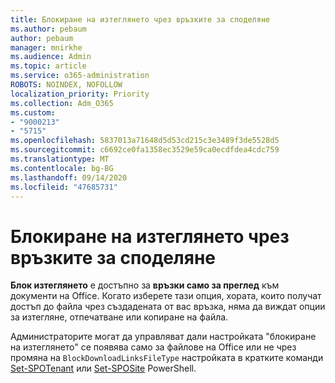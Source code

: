 ```yaml
---
title: Блокиране на изтеглянето чрез връзките за споделяне
ms.author: pebaum
author: pebaum
manager: mnirkhe
ms.audience: Admin
ms.topic: article
ms.service: o365-administration
ROBOTS: NOINDEX, NOFOLLOW
localization_priority: Priority
ms.collection: Adm_O365
ms.custom:
- "9000213"
- "5715"
ms.openlocfilehash: 5837013a71648d5d53cd215c3e3489f3de5528d5
ms.sourcegitcommit: c6692ce0fa1358ec3529e59ca0ecdfdea4cdc759
ms.translationtype: MT
ms.contentlocale: bg-BG
ms.lasthandoff: 09/14/2020
ms.locfileid: "47685731"
---
```

# <a name="block-download-on-sharing-links"></a>Блокиране на изтеглянето чрез връзките за споделяне

**Блок изтеглянето** е достъпно за **връзки само за преглед** към документи на Office. Когато изберете тази опция, хората, които получат достъп до файла чрез създадената от вас връзка, няма да виждат опции за изтегляне, отпечатване или копиране на файла.

Администраторите могат да управляват дали настройката "блокиране на изтеглянето" се появява само за файлове на Office или не чрез промяна на `BlockDownloadLinksFileType` настройката в кратките команди [Set-SPOTenant](https://docs.microsoft.com/powershell/module/sharepoint-online/set-spotenant?view=sharepoint-ps) или [Set-SPOSite](https://docs.microsoft.com/powershell/module/sharepoint-online/set-sposite?view=sharepoint-ps) PowerShell.

